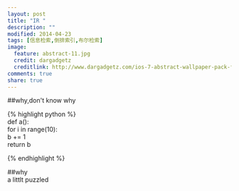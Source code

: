 ```yaml
---
layout: post
title: "IR "
description: ""
modified: 2014-04-23
tags: [信息检索,倒排索引,布尔检索]
image:
  feature: abstract-11.jpg
  credit: dargadgetz
  creditlink: http://www.dargadgetz.com/ios-7-abstract-wallpaper-pack-for-iphone-5-and-ipod-touch-retina/
comments: true
share: true
---
```


##why,don't know why

{% highlight python %}      
def a():        
    for i in range(10):     
        b += 1      
    return b      
      
{% endhighlight %}      


##why   
a littlt puzzled
